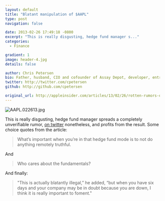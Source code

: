 ```yaml
---
layout: default
title: "Blatant manipulation of $AAPL"
type: post
navigation: false

date: 2013-02-26 17:49:18 -0800
excerpt: "This is really disgusting, hedge fund manager s..."
categories:
  - Finance

gradient: 1
image: header-4.jpg
details: false

author: Chris Petersen
bio: Father, husband, CIO and cofounder of Assay Depot, developer, entrepreneur and technologist.
twitter: http://twitter.com/cpetersen
github: http://github.com/cpetersen

original_url: http://appleinsider.com/articles/13/02/26/rotten-rumors-of-impossible-apple-stock-split-helps-fund-manager-clear-profits
---
```





 ![AAPL.022613.jpg](/attachments/d5eb46efebb894cd1fcc66cda1bd7afe/image.png) 

 This is really disgusting, hedge fund manager spreads a completely unverifiable rumor,  [on twitter](https://twitter.com/DougKass/statuses/306475843784425472)  nonetheless, and profits from the result. Some choice quotes from the article: 

 >  What’s important when you’re in that hedge fund mode is to not do anything remotely truthful. 

 And 

 >  Who cares about the fundamentals? 

 And finally:  

 >  "This is actually blatantly illegal,” he added, “but when you have six days and your company may be in doubt because you are down, I think it is really important to foment." 

 

